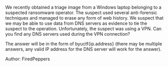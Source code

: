 We recently obtained a triage image from a Windows laptop belonging to a suspected ransomware operator. The suspect used several anti-forensic techniques and managed to erase any form of web history. We suspect that we may be able to use data from DNS servers as evidence to tie the suspect to the operation. Unfortunately, the suspect was using a VPN. Can you find any DNS servers used during the VPN connection?

The answer will be in the form of byuctf{ip.address} (there may be multiple answers, any valid IP address for the DNS server will work for the answer).

Author: FiredPeppers
